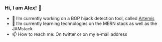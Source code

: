 ### Hi, I am Alex! 👋

- 🔭 I’m currently working on a BGP hijack detection tool, called [Artemis](https://github.com/FORTH-ICS-INSPIRE/artemis)
- 🌱 I’m currently learning technologies on the MERN stack as well as the JAMstack
- 📫 How to reach me: On twitter or on my e-mail address

<!--
**CuriouzK0d3r/CuriouzK0d3r** is a ✨ _special_ ✨ repository because its `README.md` (this file) appears on your GitHub profile.

Here are some ideas to get you started:

- 🔭 I’m currently working on ...
- 🌱 I’m currently learning ...
- 👯 I’m looking to collaborate on ...
- 🤔 I’m looking for help with ...
- 💬 Ask me about ...
- 📫 How to reach me: ...
- 😄 Pronouns: ...
- ⚡ Fun fact: ...
-->
